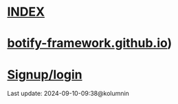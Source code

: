 # [INDEX](https://kolumnin.github.io/botify.github.io/)

# [botify-framework.github.io](https://github.com/botify-framework/botify-framework.github.io))

# [Signup/login](https://botifyai-f0e70.firebaseapp.com/)

Last update: 2024-09-10-09:38@kolumnin
